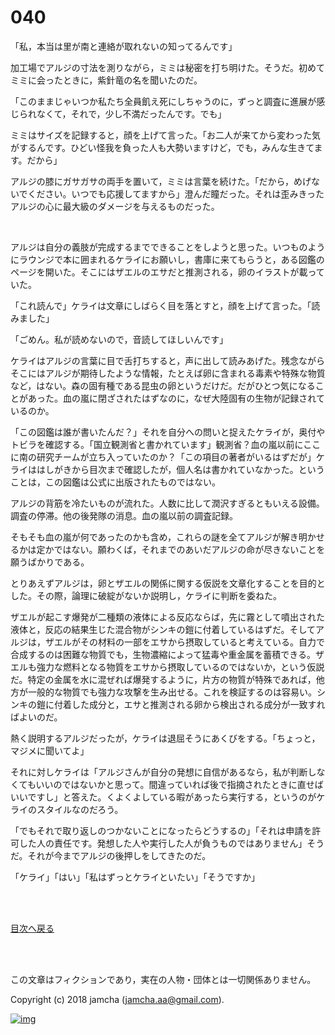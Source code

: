 # 040

「私，本当は里が南と連絡が取れないの知ってるんです」  

加工場でアルジの寸法を測りながら，ミミは秘密を打ち明けた。そうだ。初めてミミに会ったときに，紫針竜の名を聞いたのだ。  

「このままじゃいつか私たち全員飢え死にしちゃうのに，ずっと調査に進展が感じられなくて，それで，少し不満だったんです。でも」  

ミミはサイズを記録すると，顔を上げて言った。「お二人が来てから変わった気がするんです。ひどい怪我を負った人も大勢いますけど，でも，みんな生きてます。だから」  

アルジの膝にガサガサの両手を置いて，ミミは言葉を続けた。「だから，めげないでください。いつでも応援してますから」澄んだ瞳だった。それは歪みきったアルジの心に最大級のダメージを与えるものだった。  

<br>  

アルジは自分の義肢が完成するまでできることをしようと思った。いつものようにラウンジで本に囲まれるケライにお願いし，書庫に来てもらうと，ある図鑑のページを開いた。そこにはザエルのエサだと推測される，卵のイラストが載っていた。  

「これ読んで」ケライは文章にしばらく目を落とすと，顔を上げて言った。「読みました」  

「ごめん。私が読めないので，音読してほしいんです」  

ケライはアルジの言葉に目で舌打ちすると，声に出して読みあげた。残念ながらそこにはアルジが期待したような情報，たとえば卵に含まれる毒素や特殊な物質など，はない。森の固有種である昆虫の卵というだけだ。だがひとつ気になることがあった。血の嵐に閉ざされたはずなのに，なぜ大陸固有の生物が記録されているのか。  

「この図鑑は誰が書いたんだ？」それを自分への問いと捉えたケライが，奥付やトビラを確認する。「国立観測省と書かれています」観測省？血の嵐以前にここに南の研究チームが立ち入っていたのか？「この項目の著者がいるはずだが」ケライははしがきから目次まで確認したが，個人名は書かれていなかった。ということは，この図鑑は公式に出版されたものではない。  

アルジの背筋を冷たいものが流れた。人数に比して潤沢すぎるともいえる設備。調査の停滞。他の後発隊の消息。血の嵐以前の調査記録。  

そもそも血の嵐が何であったのかも含め，これらの謎を全てアルジが解き明かせるかは定かではない。願わくば，それまでのあいだアルジの命が尽きないことを願うばかりである。  

とりあえずアルジは，卵とザエルの関係に関する仮説を文章化することを目的とした。その際，論理に破綻がないか説明し，ケライに判断を委ねた。  

ザエルが起こす爆発が二種類の液体による反応ならば，先に霧として噴出された液体と，反応の結果生じた混合物がシンキの鎧に付着しているはずだ。そしてアルジは，ザエルがその材料の一部をエサから摂取していると考えている。自力で合成するのは困難な物質でも，生物濃縮によって猛毒や重金属を蓄積できる。ザエルも強力な燃料となる物質をエサから摂取しているのではないか，という仮説だ。特定の金属を水に混ぜれば爆発するように，片方の物質が特殊であれば，他方が一般的な物質でも強力な攻撃を生み出せる。これを検証するのは容易い。シンキの鎧に付着した成分と，エサと推測される卵から検出される成分が一致すればよいのだ。  

熱く説明するアルジだったが，ケライは退屈そうにあくびをする。「ちょっと，マジメに聞いてよ」  

それに対しケライは「アルジさんが自分の発想に自信があるなら，私が判断しなくてもいいのではないかと思って。間違っていれば後で指摘されたときに直せばいいですし」と答えた。くよくよしている暇があったら実行する，というのがケライのスタイルなのだろう。  

「でもそれで取り返しのつかないことになったらどうするの」「それは申請を許可した人の責任です。発想した人や実行した人が負うものではありません」そうだ。それが今までアルジの後押しをしてきたのだ。  

「ケライ」「はい」「私はずっとケライといたい」「そうですか」  

<br>  
<br>  

[目次へ戻る](https://github.com/jamcha-aa/OblivionReports/blob/master/README.md)  

<br>  
<br>  

この文章はフィクションであり，実在の人物・団体とは一切関係ありません。  

Copyright (c) 2018 jamcha (jamcha.aa@gmail.com).  

[![img](http://i.creativecommons.org/l/by-nc-sa/4.0/88x31.png)](http://creativecommons.org/licenses/by-nc-sa/4.0/deed)